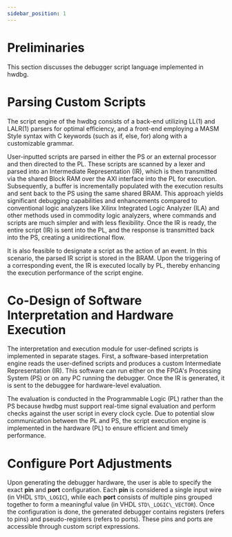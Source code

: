```yaml
---
sidebar_position: 1
---
```


# Preliminaries
This section discusses the debugger script language implemented in hwdbg.

# Parsing Custom Scripts

The script engine of the hwdbg consists of a back-end utilizing LL(1) and LALR(1) parsers for optimal efficiency, and a front-end employing a MASM Style syntax with C keywords (such as if, else, for) along with a customizable grammar. 

User-inputted scripts are parsed in either the PS or an external processor and then directed to the PL. These scripts are scanned by a lexer and parsed into an Intermediate Representation (IR), which is then transmitted via the shared Block RAM over the AXI interface into the PL for execution. Subsequently, a buffer is incrementally populated with the execution results and sent back to the PS using the same shared BRAM. This approach yields significant debugging capabilities and enhancements compared to conventional logic analyzers like Xilinx Integrated Logic Analyzer (ILA) and other methods used in commodity logic analyzers, where commands and scripts are much simpler and with less flexibility. Once the IR is ready, the entire script (IR) is sent into the PL, and the response is transmitted back into the PS, creating a unidirectional flow.

It is also feasible to designate a script as the action of an event. In this scenario, the parsed IR script is stored in the BRAM. Upon the triggering of a corresponding event, the IR is executed locally by PL, thereby enhancing the execution performance of the script engine.


# Co-Design of Software Interpretation and Hardware Execution

The interpretation and execution module for user-defined scripts is implemented in separate stages. First, a software-based interpretation engine reads the user-defined scripts and produces a custom Intermediate Representation (IR). This software can run either on the FPGA's Processing System (PS) or on any PC running the debugger. Once the IR is generated, it is sent to the debuggee for hardware-level evaluation.

The evaluation is conducted in the Programmable Logic (PL) rather than the PS because hwdbg must support real-time signal evaluation and perform checks against the user script in every clock cycle. Due to potential slow communication between the PL and PS, the script execution engine is implemented in the hardware (PL) to ensure efficient and timely performance.

# Configure Port Adjustments

Upon generating the debugger hardware, the user is able to specify the exact **pin** and **port** configuration. Each **pin** is considered a single input wire (in VHDL `STD\_LOGIC`), while each **port** consists of multiple pins grouped together to form a meaningful value (in VHDL `STD\_LOGIC\_VECTOR`). Once the configuration is done, the generated debugger contains registers (refers to pins) and pseudo-registers (refers to ports). These pins and ports are accessible through custom script expressions.